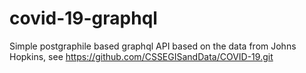 # covid-19-graphql
Simple postgraphile based graphql API based on the data from Johns Hopkins, see https://github.com/CSSEGISandData/COVID-19.git
